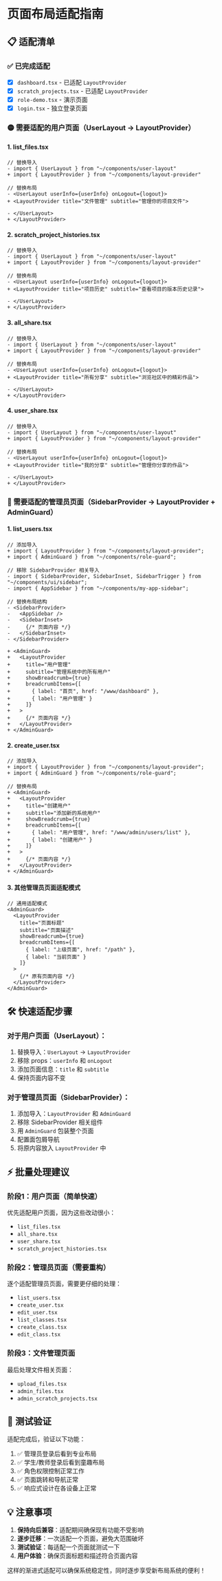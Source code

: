 # 页面布局适配指南

## 📋 适配清单

### ✅ 已完成适配
- [x] `dashboard.tsx` - 已适配 `LayoutProvider`
- [x] `scratch_projects.tsx` - 已适配 `LayoutProvider`  
- [x] `role-demo.tsx` - 演示页面
- [x] `login.tsx` - 独立登录页面

### 🟡 需要适配的用户页面（UserLayout → LayoutProvider）

#### 1. list_files.tsx
```tsx
// 替换导入
- import { UserLayout } from "~/components/user-layout"
+ import { LayoutProvider } from "~/components/layout-provider"

// 替换布局
- <UserLayout userInfo={userInfo} onLogout={logout}>
+ <LayoutProvider title="文件管理" subtitle="管理你的项目文件">

- </UserLayout>
+ </LayoutProvider>
```

#### 2. scratch_project_histories.tsx
```tsx
// 替换导入
- import { UserLayout } from "~/components/user-layout"
+ import { LayoutProvider } from "~/components/layout-provider"

// 替换布局
- <UserLayout userInfo={userInfo} onLogout={logout}>
+ <LayoutProvider title="项目历史" subtitle="查看项目的版本历史记录">

- </UserLayout>
+ </LayoutProvider>
```

#### 3. all_share.tsx
```tsx
// 替换导入
- import { UserLayout } from "~/components/user-layout"
+ import { LayoutProvider } from "~/components/layout-provider"

// 替换布局
- <UserLayout userInfo={userInfo} onLogout={logout}>
+ <LayoutProvider title="所有分享" subtitle="浏览社区中的精彩作品">

- </UserLayout>
+ </LayoutProvider>
```

#### 4. user_share.tsx
```tsx
// 替换导入
- import { UserLayout } from "~/components/user-layout"
+ import { LayoutProvider } from "~/components/layout-provider"

// 替换布局
- <UserLayout userInfo={userInfo} onLogout={logout}>
+ <LayoutProvider title="我的分享" subtitle="管理你分享的作品">

- </UserLayout>
+ </LayoutProvider>
```

### 🔴 需要适配的管理员页面（SidebarProvider → LayoutProvider + AdminGuard）

#### 1. list_users.tsx
```tsx
// 添加导入
+ import { LayoutProvider } from "~/components/layout-provider";
+ import { AdminGuard } from "~/components/role-guard";

// 移除 SidebarProvider 相关导入
- import { SidebarProvider, SidebarInset, SidebarTrigger } from "~/components/ui/sidebar";
- import { AppSidebar } from "~/components/my-app-sidebar";

// 替换布局结构
- <SidebarProvider>
-   <AppSidebar />
-   <SidebarInset>
-     {/* 页面内容 */}
-   </SidebarInset>
- </SidebarProvider>

+ <AdminGuard>
+   <LayoutProvider 
+     title="用户管理" 
+     subtitle="管理系统中的所有用户"
+     showBreadcrumb={true}
+     breadcrumbItems={[
+       { label: "首页", href: "/www/dashboard" },
+       { label: "用户管理" }
+     ]}
+   >
+     {/* 页面内容 */}
+   </LayoutProvider>
+ </AdminGuard>
```

#### 2. create_user.tsx
```tsx
// 添加导入
+ import { LayoutProvider } from "~/components/layout-provider";
+ import { AdminGuard } from "~/components/role-guard";

// 替换布局
+ <AdminGuard>
+   <LayoutProvider 
+     title="创建用户" 
+     subtitle="添加新的系统用户"
+     showBreadcrumb={true}
+     breadcrumbItems={[
+       { label: "用户管理", href: "/www/admin/users/list" },
+       { label: "创建用户" }
+     ]}
+   >
+     {/* 页面内容 */}
+   </LayoutProvider>
+ </AdminGuard>
```

#### 3. 其他管理员页面适配模式
```tsx
// 通用适配模式
<AdminGuard>
  <LayoutProvider 
    title="页面标题" 
    subtitle="页面描述"
    showBreadcrumb={true}
    breadcrumbItems={[
      { label: "上级页面", href: "/path" },
      { label: "当前页面" }
    ]}
  >
    {/* 原有页面内容 */}
  </LayoutProvider>
</AdminGuard>
```

## 🛠️ 快速适配步骤

### 对于用户页面（UserLayout）：
1. 替换导入：`UserLayout` → `LayoutProvider`
2. 移除 props：`userInfo` 和 `onLogout` 
3. 添加页面信息：`title` 和 `subtitle`
4. 保持页面内容不变

### 对于管理员页面（SidebarProvider）：
1. 添加导入：`LayoutProvider` 和 `AdminGuard`
2. 移除 SidebarProvider 相关组件
3. 用 `AdminGuard` 包装整个页面
4. 配置面包屑导航
5. 将原内容放入 `LayoutProvider` 中

## ⚡ 批量处理建议

### 阶段1：用户页面（简单快速）
优先适配用户页面，因为这些改动很小：
- `list_files.tsx` 
- `all_share.tsx`
- `user_share.tsx`
- `scratch_project_histories.tsx`

### 阶段2：管理员页面（需要重构）
逐个适配管理员页面，需要更仔细的处理：
- `list_users.tsx`
- `create_user.tsx` 
- `edit_user.tsx`
- `list_classes.tsx`
- `create_class.tsx`
- `edit_class.tsx`

### 阶段3：文件管理页面
最后处理文件相关页面：
- `upload_files.tsx`
- `admin_files.tsx`
- `admin_scratch_projects.tsx`

## 🧪 测试验证

适配完成后，验证以下功能：
1. ✅ 管理员登录后看到专业布局
2. ✅ 学生/教师登录后看到童趣布局  
3. ✅ 角色权限控制正常工作
4. ✅ 页面跳转和导航正常
5. ✅ 响应式设计在各设备上正常

## 💡 注意事项

1. **保持向后兼容**：适配期间确保现有功能不受影响
2. **逐步迁移**：一次适配一个页面，避免大范围破坏
3. **测试验证**：每适配一个页面就测试一下
4. **用户体验**：确保页面标题和描述符合页面内容

这样的渐进式适配可以确保系统稳定性，同时逐步享受新布局系统的便利！ 